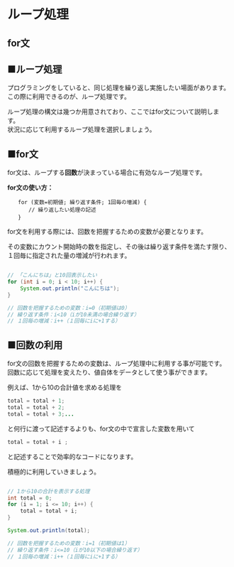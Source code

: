 # ループ処理
## for文

## ■ループ処理
プログラミングをしていると、同じ処理を繰り返し実施したい場面があります。  
この際に利用できるのが、ループ処理です。

ループ処理の構文は幾つか用意されており、ここではfor文について説明します。  
状況に応じて利用するループ処理を選択しましょう。


## ■for文

for文は、ループする**回数**が決まっている場合に有効なループ処理です。

**for文の使い方：**
```
　　for (変数=初期値; 繰り返す条件; 1回毎の増減) {
　　　　// 繰り返したい処理の記述
　　}
```

for文を利用する際には、回数を把握するための変数が必要となります。

その変数にカウント開始時の数を指定し、その後は繰り返す条件を満たす限り、１回毎に指定された量の増減が行われます。

```java

// 「こんにちは」と10回表示したい
for (int i = 0; i < 10; i++) {
    System.out.println("こんにちは");
}

// 回数を把握するための変数：i=0（初期値は0）
// 繰り返す条件：i<10（iが10未満の場合繰り返す）
// １回毎の増減：i++（１回毎にiに+1する）

```

## ■回数の利用

for文の回数を把握するための変数は、ループ処理中に利用する事が可能です。回数に応じて処理を変えたり、値自体をデータとして使う事ができます。

例えば、1から10の合計値を求める処理を

```java
total = total + 1;
total = total + 2;
total = total + 3;...
```
と何行に渡って記述するよりも、for文の中で宣言した変数を用いて

```java
total = total + i ;
```
と記述することで効率的なコードになります。

積極的に利用していきましょう。

```java

// 1から10の合計を表示する処理
int total = 0;
for (i = 1; i <= 10; i++) {
    total = total + i;
}

System.out.println(total);

// 回数を把握するための変数：i=1（初期値は1）
// 繰り返す条件：i<=10（iが10以下の場合繰り返す）
// １回毎の増減：i++（１回毎にiに+1する）

```
